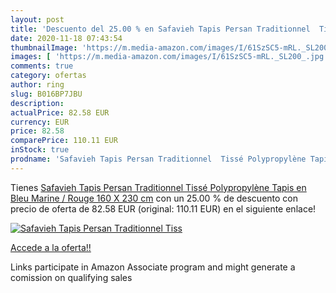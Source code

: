 ```yaml
---
layout: post
title: 'Descuento del 25.00 % en Safavieh Tapis Persan Traditionnel  Tiss'
date: 2020-11-18 07:43:54
thumbnailImage: 'https://m.media-amazon.com/images/I/61SzSC5-mRL._SL200_.jpg'
images: [ 'https://m.media-amazon.com/images/I/61SzSC5-mRL._SL200_.jpg' ]
comments: true
category: ofertas
author: ring
slug: B016BP7JBU
description:
actualPrice: 82.58 EUR
currency: EUR
price: 82.58
comparePrice: 110.11 EUR
inStock: true
prodname: 'Safavieh Tapis Persan Traditionnel  Tissé Polypropylène Tapis en Bleu Marine / Rouge  160 X 230 cm'
---
```


Tienes [Safavieh Tapis Persan Traditionnel  Tissé Polypropylène Tapis en Bleu Marine / Rouge  160 X 230 cm](https://www.amazon.fr/dp/B016BP7JBU/?tag=tolees0d-21) con un 25.00 % de descuento con precio de oferta de 82.58 EUR (original: 110.11 EUR) en el siguiente enlace!

[![Safavieh Tapis Persan Traditionnel  Tiss](https://m.media-amazon.com/images/I/61SzSC5-mRL._SL200_.jpg)](https://www.amazon.fr/dp/B016BP7JBU/?tag=tolees0d-21)

[Accede a la oferta!!](https://www.amazon.fr/dp/B016BP7JBU/?tag=tolees0d-21)

Links participate in Amazon Associate program and might generate a comission on qualifying sales


